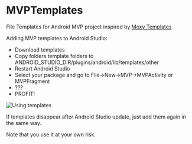 # MVPTemplates
File Templates for Android MVP project inspired by [Moxy Templates](https://github.com/Arello-Mobile/Moxy/tree/master/moxy-templates)

Adding MVP templates to Android Studio:
<ul>
	<li> Download templates
	<li> Copy folders template folders to ANDROID_STUDIO_DIR/plugins/android/lib/templates/other</li>
	<li> Restart Android Studio</li>
  	<li> Select your package and go to File->New->MVP->MVPActivity or MVPFragment</li>
  	<li> ???</li>
  	<li> PROFIT!</li>
</ul>

![Using templates](https://raw.githubusercontent.com/yaroslavyadrov/MVPTemplates/master/images/example.png)

If templates disappear after Android Studio update, just add them again in the same way.

Note that you use it at your own risk.
